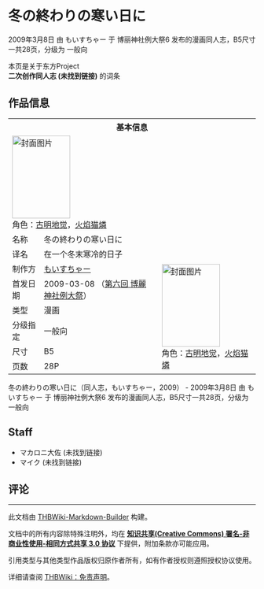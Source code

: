 # 冬の終わりの寒い日に

<!-- source html: G:\repos\THBWiki-Markdown-Builder\THBWikiMarkdown\Temp\main\b\bc\ns0%3A%E5%86%AC%E3%81%AE%E7%B5%82%E3%82%8F%E3%82%8A%E3%81%AE%E5%AF%92%E3%81%84%E6%97%A5%E3%81%AB.html -->

2009年3月8日 由 もいすちゃー 于 博丽神社例大祭6 发布的漫画同人志，B5尺寸一共28页，分级为 一般向

本页是关于东方Project  
 **二次创作同人志 (未找到链接)** 的词条
## 作品信息

<table><tbody><tr><th colspan="3">基本信息</th></tr><tr><td class="cover-artwork-mobile" colspan="2"><a href="./文件-冬の終わりの寒い日に封面.jpg.md" class="image" title="封面图片"><img alt="封面图片" src="https://upload.thwiki.cc/thumb/a/a2/%E5%86%AC%E3%81%AE%E7%B5%82%E3%82%8F%E3%82%8A%E3%81%AE%E5%AF%92%E3%81%84%E6%97%A5%E3%81%AB%E5%B0%81%E9%9D%A2.jpg/118px-%E5%86%AC%E3%81%AE%E7%B5%82%E3%82%8F%E3%82%8A%E3%81%AE%E5%AF%92%E3%81%84%E6%97%A5%E3%81%AB%E5%B0%81%E9%9D%A2.jpg" decoding="async" loading="lazy" width="118" height="168" srcset="https://upload.thwiki.cc/thumb/a/a2/%E5%86%AC%E3%81%AE%E7%B5%82%E3%82%8F%E3%82%8A%E3%81%AE%E5%AF%92%E3%81%84%E6%97%A5%E3%81%AB%E5%B0%81%E9%9D%A2.jpg/177px-%E5%86%AC%E3%81%AE%E7%B5%82%E3%82%8F%E3%82%8A%E3%81%AE%E5%AF%92%E3%81%84%E6%97%A5%E3%81%AB%E5%B0%81%E9%9D%A2.jpg 1.5x, https://upload.thwiki.cc/thumb/a/a2/%E5%86%AC%E3%81%AE%E7%B5%82%E3%82%8F%E3%82%8A%E3%81%AE%E5%AF%92%E3%81%84%E6%97%A5%E3%81%AB%E5%B0%81%E9%9D%A2.jpg/237px-%E5%86%AC%E3%81%AE%E7%B5%82%E3%82%8F%E3%82%8A%E3%81%AE%E5%AF%92%E3%81%84%E6%97%A5%E3%81%AB%E5%B0%81%E9%9D%A2.jpg 2x" data-file-width="648" data-file-height="920"></a><div class="cover-char">角色：<a href="./古明地觉.md" title="古明地觉">古明地觉</a>，<a href="./火焰猫燐.md" title="火焰猫燐">火焰猫燐</a></div></td>
</tr><tr><td class="label">名称</td><td colspan="2"> 冬の終わりの寒い日に </td></tr><tr><td class="label">译名</td><td colspan="2"> 在一个冬末寒冷的日子 </td></tr><tr><td class="label">制作方</td><td><a href="./もいすちゃー.md" title="もいすちゃー">もいすちゃー</a></td><td class="cover-artwork" rowspan="6" style="min-width:168px;"><a href="./文件-冬の終わりの寒い日に封面.jpg.md" class="image" title="封面图片"><img alt="封面图片" src="https://upload.thwiki.cc/thumb/a/a2/%E5%86%AC%E3%81%AE%E7%B5%82%E3%82%8F%E3%82%8A%E3%81%AE%E5%AF%92%E3%81%84%E6%97%A5%E3%81%AB%E5%B0%81%E9%9D%A2.jpg/118px-%E5%86%AC%E3%81%AE%E7%B5%82%E3%82%8F%E3%82%8A%E3%81%AE%E5%AF%92%E3%81%84%E6%97%A5%E3%81%AB%E5%B0%81%E9%9D%A2.jpg" decoding="async" loading="lazy" width="118" height="168" srcset="https://upload.thwiki.cc/thumb/a/a2/%E5%86%AC%E3%81%AE%E7%B5%82%E3%82%8F%E3%82%8A%E3%81%AE%E5%AF%92%E3%81%84%E6%97%A5%E3%81%AB%E5%B0%81%E9%9D%A2.jpg/177px-%E5%86%AC%E3%81%AE%E7%B5%82%E3%82%8F%E3%82%8A%E3%81%AE%E5%AF%92%E3%81%84%E6%97%A5%E3%81%AB%E5%B0%81%E9%9D%A2.jpg 1.5x, https://upload.thwiki.cc/thumb/a/a2/%E5%86%AC%E3%81%AE%E7%B5%82%E3%82%8F%E3%82%8A%E3%81%AE%E5%AF%92%E3%81%84%E6%97%A5%E3%81%AB%E5%B0%81%E9%9D%A2.jpg/237px-%E5%86%AC%E3%81%AE%E7%B5%82%E3%82%8F%E3%82%8A%E3%81%AE%E5%AF%92%E3%81%84%E6%97%A5%E3%81%AB%E5%B0%81%E9%9D%A2.jpg 2x" data-file-width="648" data-file-height="920"></a><div class="cover-char">角色：<a href="./古明地觉.md" title="古明地觉">古明地觉</a>，<a href="./火焰猫燐.md" title="火焰猫燐">火焰猫燐</a></div></td>
</tr><tr><td class="label">首发日期</td><td>2009-03-08&#160;（<a href="/展会作品列表?e=%E5%8D%9A%E4%B8%BD%E7%A5%9E%E7%A4%BE%E4%BE%8B%E5%A4%A7%E7%A5%AD%236">第六回 博麗神社例大祭</a>）</td></tr><tr><td class="label">类型</td><td>漫画</td></tr><tr><td class="label">分级指定</td><td>一般向</td></tr><tr><td class="label">尺寸</td><td>B5</td></tr><tr><td class="label">页数</td><td>28P</td></tr></tbody></table>

冬の終わりの寒い日に（同人志，もいすちゃー，2009） - 2009年3月8日 由 もいすちゃー 于 博丽神社例大祭6 发布的漫画同人志，B5尺寸一共28页，分级为 一般向
## Staff
- マカロニ大佐 (未找到链接)
- マイク (未找到链接)

## 评论




---

此文档由 [THBWiki-Markdown-Builder](https://github.com/Delsin-Yu/THBWiki-Markdown-Builder) 构建。

文档中的所有内容除特殊注明外，均在 [**知识共享(Creative Commons) 署名-非商业性使用-相同方式共享 3.0 协议**](https://creativecommons.org/licenses/by-sa/3.0/deed.zh-hans) 下提供，附加条款亦可能应用。

引用类型与其他类型作品版权归原作者所有，如有作者授权则遵照授权协议使用。

详细请查阅 [THBWiki：免责声明](https://thbwiki.cc/THBWiki:%E5%85%8D%E8%B4%A3%E5%A3%B0%E6%98%8E)。

